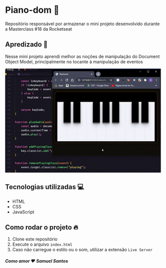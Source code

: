 # Piano-dom :rocket:
 Repositório responsável por armazenar o mini projeto desenvolvido durante a Masterclass #18 da Rocketseat

## Apredizado :book:

Nesse mini projeto aprendi melhor as noções de manipulação do Document Object Model, principalmente no tocante à manipulação de eventos

![teclado](gif.gif)

## Tecnologias utilizadas :computer:

* HTML
* CSS
* JavaScript

## Como rodar o projeto :fire:

1. Clone este repositório
1. Execute o arquivo `index.html`
1. Caso não carregue o estilo ou o som, utilizar a extensão `Live Server`

##### Como amor :heart: Samuel Santos